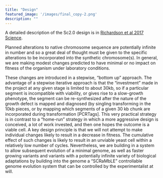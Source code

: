 ```yaml
---
title: "Design"
featured_image: '/images/final_copy-2.png'
description: ""
---
```


A detailed description of the Sc2.0 design is in [Richardson et al 2017 Science](https://www.science.org/doi/full/10.1126/science.aaf4557).

Planned alterations to native chromosome sequence are potentially infinite in number and so a great deal of thought must be given to the specific alterations to be incorporated into the synthetic chromosome(s). In general, we are making modest changes predicted to have minimal or no impact on fitness of the organism under laboratory conditions.

These changes are introduced in a stepwise, “bottom up” approach. The advantage of a stepwise iterative approach is that the “investment” made in the project at any given stage is limited to about 30kb, so if a particular segment is incompatible with viability, or gives rise to a slow-growth phenotype, the segment can be re-synthesized after the nature of the growth defect is mapped and diagnosed (by singling transforming in the 10kb pieces, or by mapping which segments of a given 30 kb chunk are incorporated during transformation [PCRTags]. This very practical strategy is in contrast to a “home-run” strategy in which a more aggressive design is conceived, a lot of work invested, and then one hopes the outcome is a viable cell. A key design principle is that we will not attempt to make individual changes likely to result in a decrease in fitness. The cumulative effect of such changes is likely to result in an unviable yeast cell within a relatively low number of cycles. Nevertheless, we are building in a system to allow subsequent evolution of a minimal genome, as well as faster growing variants and variants with a potentially infinite variety of biological adaptations by building into the genome a “SCRaMbLE” controllable genome evolution system that can be controlled by the experimentalist at will.
